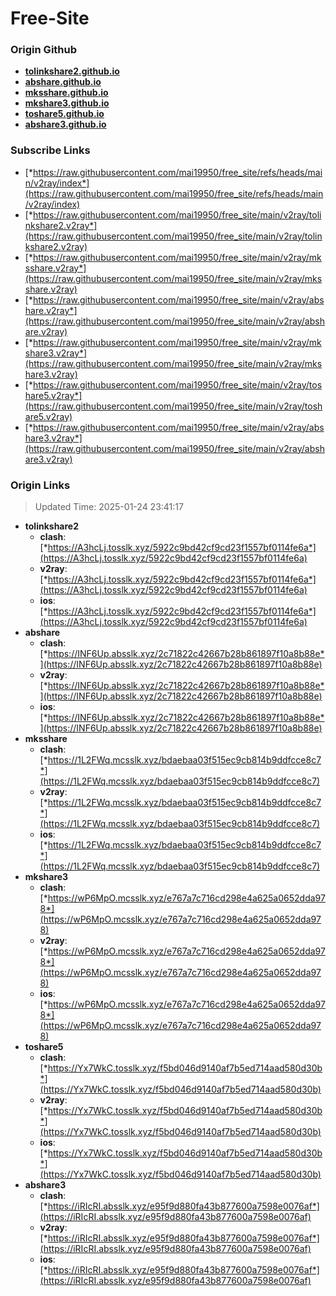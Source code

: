 # Free-Site

### Origin Github

- [**tolinkshare2.github.io**](https://github.com/tolinkshare2/tolinkshare2.github.io)
- [**abshare.github.io**](https://github.com/abshare/abshare.github.io)
- [**mksshare.github.io**](https://github.com/mksshare/mksshare.github.io)
- [**mkshare3.github.io**](https://github.com/mkshare3/mkshare3.github.io)
- [**toshare5.github.io**](https://github.com/toshare5/toshare5.github.io)
- [**abshare3.github.io**](https://github.com/abshare3/abshare3.github.io)

### Subscribe Links

- [*https://raw.githubusercontent.com/mai19950/free_site/refs/heads/main/v2ray/index*](https://raw.githubusercontent.com/mai19950/free_site/refs/heads/main/v2ray/index)
- [*https://raw.githubusercontent.com/mai19950/free_site/main/v2ray/tolinkshare2.v2ray*](https://raw.githubusercontent.com/mai19950/free_site/main/v2ray/tolinkshare2.v2ray)
- [*https://raw.githubusercontent.com/mai19950/free_site/main/v2ray/mksshare.v2ray*](https://raw.githubusercontent.com/mai19950/free_site/main/v2ray/mksshare.v2ray)
- [*https://raw.githubusercontent.com/mai19950/free_site/main/v2ray/abshare.v2ray*](https://raw.githubusercontent.com/mai19950/free_site/main/v2ray/abshare.v2ray)
- [*https://raw.githubusercontent.com/mai19950/free_site/main/v2ray/mkshare3.v2ray*](https://raw.githubusercontent.com/mai19950/free_site/main/v2ray/mkshare3.v2ray)
- [*https://raw.githubusercontent.com/mai19950/free_site/main/v2ray/toshare5.v2ray*](https://raw.githubusercontent.com/mai19950/free_site/main/v2ray/toshare5.v2ray)
- [*https://raw.githubusercontent.com/mai19950/free_site/main/v2ray/abshare3.v2ray*](https://raw.githubusercontent.com/mai19950/free_site/main/v2ray/abshare3.v2ray)

### Origin Links

> Updated Time: 2025-01-24 23:41:17

- **tolinkshare2**
  - **clash**: [*https://A3hcLj.tosslk.xyz/5922c9bd42cf9cd23f1557bf0114fe6a*](https://A3hcLj.tosslk.xyz/5922c9bd42cf9cd23f1557bf0114fe6a)
  - **v2ray**: [*https://A3hcLj.tosslk.xyz/5922c9bd42cf9cd23f1557bf0114fe6a*](https://A3hcLj.tosslk.xyz/5922c9bd42cf9cd23f1557bf0114fe6a)
  - **ios**: [*https://A3hcLj.tosslk.xyz/5922c9bd42cf9cd23f1557bf0114fe6a*](https://A3hcLj.tosslk.xyz/5922c9bd42cf9cd23f1557bf0114fe6a)
- **abshare**
  - **clash**: [*https://INF6Up.absslk.xyz/2c71822c42667b28b861897f10a8b88e*](https://INF6Up.absslk.xyz/2c71822c42667b28b861897f10a8b88e)
  - **v2ray**: [*https://INF6Up.absslk.xyz/2c71822c42667b28b861897f10a8b88e*](https://INF6Up.absslk.xyz/2c71822c42667b28b861897f10a8b88e)
  - **ios**: [*https://INF6Up.absslk.xyz/2c71822c42667b28b861897f10a8b88e*](https://INF6Up.absslk.xyz/2c71822c42667b28b861897f10a8b88e)
- **mksshare**
  - **clash**: [*https://1L2FWq.mcsslk.xyz/bdaebaa03f515ec9cb814b9ddfcce8c7*](https://1L2FWq.mcsslk.xyz/bdaebaa03f515ec9cb814b9ddfcce8c7)
  - **v2ray**: [*https://1L2FWq.mcsslk.xyz/bdaebaa03f515ec9cb814b9ddfcce8c7*](https://1L2FWq.mcsslk.xyz/bdaebaa03f515ec9cb814b9ddfcce8c7)
  - **ios**: [*https://1L2FWq.mcsslk.xyz/bdaebaa03f515ec9cb814b9ddfcce8c7*](https://1L2FWq.mcsslk.xyz/bdaebaa03f515ec9cb814b9ddfcce8c7)
- **mkshare3**
  - **clash**: [*https://wP6MpO.mcsslk.xyz/e767a7c716cd298e4a625a0652dda978*](https://wP6MpO.mcsslk.xyz/e767a7c716cd298e4a625a0652dda978)
  - **v2ray**: [*https://wP6MpO.mcsslk.xyz/e767a7c716cd298e4a625a0652dda978*](https://wP6MpO.mcsslk.xyz/e767a7c716cd298e4a625a0652dda978)
  - **ios**: [*https://wP6MpO.mcsslk.xyz/e767a7c716cd298e4a625a0652dda978*](https://wP6MpO.mcsslk.xyz/e767a7c716cd298e4a625a0652dda978)
- **toshare5**
  - **clash**: [*https://Yx7WkC.tosslk.xyz/f5bd046d9140af7b5ed714aad580d30b*](https://Yx7WkC.tosslk.xyz/f5bd046d9140af7b5ed714aad580d30b)
  - **v2ray**: [*https://Yx7WkC.tosslk.xyz/f5bd046d9140af7b5ed714aad580d30b*](https://Yx7WkC.tosslk.xyz/f5bd046d9140af7b5ed714aad580d30b)
  - **ios**: [*https://Yx7WkC.tosslk.xyz/f5bd046d9140af7b5ed714aad580d30b*](https://Yx7WkC.tosslk.xyz/f5bd046d9140af7b5ed714aad580d30b)
- **abshare3**
  - **clash**: [*https://iRIcRI.absslk.xyz/e95f9d880fa43b877600a7598e0076af*](https://iRIcRI.absslk.xyz/e95f9d880fa43b877600a7598e0076af)
  - **v2ray**: [*https://iRIcRI.absslk.xyz/e95f9d880fa43b877600a7598e0076af*](https://iRIcRI.absslk.xyz/e95f9d880fa43b877600a7598e0076af)
  - **ios**: [*https://iRIcRI.absslk.xyz/e95f9d880fa43b877600a7598e0076af*](https://iRIcRI.absslk.xyz/e95f9d880fa43b877600a7598e0076af)
